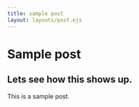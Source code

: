 ```yaml
---
title: sample post
layout: layouts/post.ejs
---
```


# Sample post

## Lets see how this shows up.

This is a sample post.